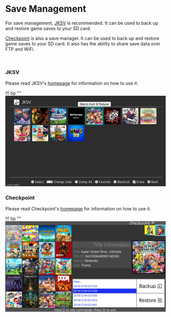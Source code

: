 # Save Management

For save management, [JKSV](https://github.com/J-D-K/JKSV) is recommended. It can be used to back up and restore game saves to your SD card. 

[Checkpoint](https://github.com/SciresM/Checkpoint/releases/tag/ams-19-compat) is also a save manager. It can be used to back up and restore game saves to your SD card. It also has the ability to share save data over FTP and WiFi.

&nbsp;
	
### JKSV
Please read JKSV's [homepage](https://github.com/J-D-K/JKSV) for information on how to use it.

!!! tip ""
	![ExampleSwitchTheme](../extras/img/save_jksv.jpg)

### Checkpoint
Please read Checkpoint's [homepage](https://github.com/SciresM/Checkpoint#usage) for information on how to use it.

!!! tip ""
	![ExampleSwitchTheme](../extras/img/save_checkpoint.jpg)
